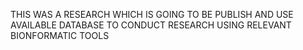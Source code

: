 THIS WAS A RESEARCH WHICH IS GOING TO BE PUBLISH AND USE AVAILABLE DATABASE TO CONDUCT RESEARCH USING RELEVANT BIONFORMATIC TOOLS
